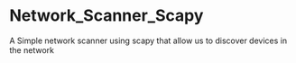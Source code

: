 # Network_Scanner_Scapy
A Simple network scanner using scapy that allow us to discover devices in the network
